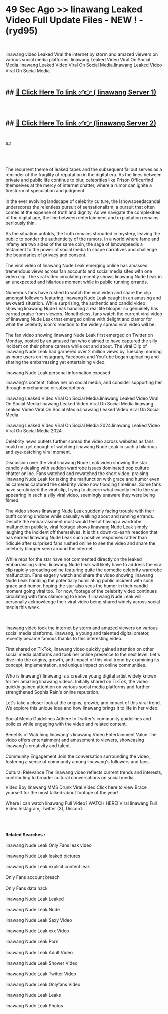 # 49 Sec Ago >> linawang Leaked Video Full Update Files - NEW ! - (ryd95) <br>
<br>

linawang video Leaked Viral the internet by storm and amazed viewers on various social media platforms. linawang Leaked Video Viral On Social Media.linawang Leaked Video Viral On Social Media.linawang Leaked Video Viral On Social Media.<br>
 <br>

## ##  <a href="https://clipsfans.site?title=linawang&ref=gitt">🔴 Click Here To link ✅👉 ( linawang Server 1)</a><br>
  <br>

##  ##  <a href="https://clipsfans.site?title=linawang&ref=gitt">🔴 Click Here To link ✅👉 (linawang  Server 2)</a><br>
  <br>
  ##


  <br>

  <br>

<br><br>
The recurrent theme of leaked tapes and the subsequent fallout serves as a reminder of the fragility of reputation in the digital era. As the lines between private and public life continue to blur, celebrities like Prison Officerfind themselves at the mercy of internet chatter, where a rumor can ignite a firestorm of speculation and judgment.
<br><br>
In the ever evolving landscape of celebrity culture, the Ishowspeedscandal underscores the relentless pursuit of sensationalism, a pursuit that often comes at the expense of truth and dignity. As we navigate the complexities of the digital age, the line between entertainment and exploitation remains perilously thin.
<br><br>
As the situation unfolds, the truth remains shrouded in mystery, leaving the public to ponder the authenticity of the rumors. In a world where fame and infamy are two sides of the same coin, the saga of Ishowspeedis a testament to the power of social media to shape narratives and challenge the boundaries of privacy and consent.
<br><br>
The viral video of linawang Nude Leak emerging online has amassed tremendous views across fan accounts and social media sites with one video clip. The viral video circulating recently shows linawang Nude Leak in an unexpected and hilarious moment while in public running errands.
<br><br>
Numerous fans have rushed to watch the viral video and share the clip amongst followers featuring linawang Nude Leak caught in an amusing and awkward situation. While surprising, the authentic and candid video showing linawang Nude Leak handling a real life blooper so genuinely has earned praise from viewers. Nonetheless, fans watch the current viral video of linawang Nude Leak that emerged online with delight and clamor for what the celebrity icon's reaction to the widely spread viral video will be.
<br><br>
The fan video showing linawang Nude Leak first emerged on Twitter on Monday, posted by an amused fan who claimed to have captured the silly incident on their phone camera while out and about. The viral Clip of linawang Nude Leak had garnered over 2 million views by Tuesday morning as more users on Instagram, Facebook and YouTube began uploading and sharing the embarrassing yet entertaining video.
<br><br>
linawang Nude Leak personal information exposed


linawang's content, follow her on social media, and consider supporting her through merchandise or subscriptions.
<br><br>
linawang Leaked Video Viral On Social Media.linawang Leaked Video Viral On Social Media.linawang Leaked Video Viral On Social Media.linawang Leaked Video Viral On Social Media.linawang Leaked Video Viral On Social Media.
<br><br>
linawang Leaked Video Viral On Social Media 2024.linawang Leaked Video Viral On Social Media 2024.
<br><br>
Celebrity news outlets further spread the video across websites as fans could not get enough of watching linawang Nude Leak in such a hilarious and eye-catching viral moment.
<br><br>
Discussion over the viral linawang Nude Leak video showing the star candidly dealing with sudden wardrobe issues dominated pop culture chatter online. Fans watched and rewatched the short video, praising linawang Nude Leak for taking the malfunction with grace and humor even as cameras captured the celebrity video now flooding timelines. Some fans have scrutinized the viral clip, trying to discern what exactly led to the star appearing in such a silly viral video, seemingly unaware they were being filmed.
<br><br>
The video shows linawang Nude Leak suddenly facing trouble with their outfit coming undone while casually walking about and running errands. Despite the embarrassment most would feel at having a wardrobe malfunction publicly, viral footage shows linawang Nude Leak simply laughing the incident off themselves. It is this down-to-earth reaction that has earned linawang Nude Leak such positive responses rather than ridicule after surprised fans rushed online to see the video and share the celebrity blooper seen around the internet.
<br><br>
While reps for the star have not commented directly on the leaked embarrassing video, linawang Nude Leak will likely have to address the viral clip rapidly spreading online featuring quite the comedic celebrity wardrobe malfunction. Fans eagerly watch and share the video showing linawang Nude Leak handling the potentially humiliating public incident with such grace and humor, hoping the star also sees the humor in their candid moment going viral too. For now, footage of the celebrity video continues circulating with fans clamoring to know if linawang Nude Leak will personally acknowledge their viral video being shared widely across social media this week.


<br><br>
linawang video took the internet by storm and amazed viewers on various social media platforms. linawang, a young and talented digital creator, recently became famous thanks to this interesting video.
<br><br>
First shared on TikTok, linawang video quickly gained attention on other social media platforms and took her online presence to the next level. Let's dive into the origins, growth, and impact of this viral trend by examining its concept, implementation, and unique impact on online communities.
<br><br>
Who is linawang? linawang is a creative young digital artist widely known for her amazing linawang videos. Initially shared on TikTok, the video quickly gained attention on various social media platforms and further strengthened Sophia Rain's online reputation.
<br><br>
Let's take a closer look at the origins, growth, and impact of this viral trend. We explore this unique idea and how linawang brings it to life in her video.
<br><br>
Social Media Guidelines Adhere to Twitter's community guidelines and policies while engaging with the video and related content.
<br><br>
Benefits of Watching linawang's linawang Video Entertainment Value The video offers entertainment and amusement to viewers, showcasing linawang's creativity and talent.
<br><br>
Community Engagement Join the conversation surrounding the video, fostering a sense of community among linawang's followers and fans.
<br><br>
Cultural Relevance The linawang video reflects current trends and interests, contributing to broader cultural conversations on social media.

Video Boy linawang MMS Drunk Viral.Video Click here to view Brace yourself for the most talked-about footage of the year!
<br><br>
Where i can watch linawang Full Video? WATCH HERE! Viral linawang Full Video Instagram, Twitter (X), Discord.
<br><br>

<br><br>
<strong>Related Searches :</strong>
<br><br>
linawang Nude Leak Only Fans leak video
<br><br>
linawang Nude Leak leaked pictures
<br><br>
linawang Nude Leak explicit content leak
<br><br>
Only Fans account breach
<br><br>
Only Fans data hack
<br><br>
linawang Nude Leak Leaked
<br><br>
linawang Nude Leak Nude
<br><br>
linawang Nude Leak Sexy Video
<br><br>
linawang Nude Leak xxx Video
<br><br>
linawang Nude Leak Porn
<br><br>
linawang Nude Leak Adult Video
<br><br>
linawang Nude Leak Shower Video
<br><br>
linawang Nude Leak Twitter Video
<br><br>
linawang Nude Leak Onlyfans Video
<br><br>
linawang Nude Leak Leaks
<br><br>
linawang Nude Leak Photos
